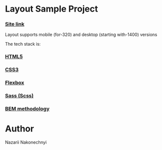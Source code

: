 # Layout Sample Project

### [Site link](https://nazarandco.github.io/Startup-Website/)

Layout supports mobile (for-320) and desktop (starting with-1400) versions

The tech stack is:
### [HTML5](https://en.wikipedia.org/wiki/HTML5)
### [CSS3](https://en.wikipedia.org/wiki/CSS)
### [Flexbox](https://en.wikipedia.org/wiki/CSS_Flexible_Box_Layout)
### [Sass (Scss)](https://sass-lang.com/)
### [BEM methodology](https://en.bem.info/methodology/)

# Author

Nazarii Nakonechnyi
